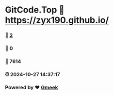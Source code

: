 # GitCode.Top :link: https://zyx190.github.io/ 
### :page_facing_up: [2](https://zyx190.github.io//tag.html) 
### :speech_balloon: 0 
### :hibiscus: 7614 
### :alarm_clock: 2024-10-27 14:37:17 
### Powered by :heart: [Gmeek](https://github.com/Meekdai/Gmeek)
